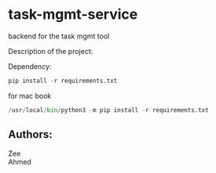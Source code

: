 # task-mgmt-service
backend for the task mgmt tool

Description of the project:





Dependency:
```python
pip install -r requirements.txt
```

for mac book
```python
/usr/local/bin/python3 -m pip install -r requirements.txt
```

## Authors:
Zee  
Ahmed
